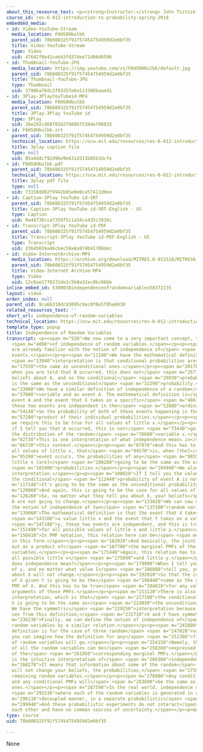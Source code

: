 ```yaml
---
about_this_resource_text: <p><strong>Instructor:</strong> John Tsitsiklis</p>
course_id: res-6-012-introduction-to-probability-spring-2018
embedded_media:
- id: Video-YouTube-Stream
  media_location: F6H50Hbulbk
  parent_uid: 78b608325f91f57454754959d2e0bf35
  title: Video-YouTube-Stream
  type: Video
  uid: 47642f0e41ce643fd374ee7140646596
- id: Thumbnail-YouTube-JPG
  media_location: https://img.youtube.com/vi/F6H50Hbulbk/default.jpg
  parent_uid: 78b608325f91f57454754959d2e0bf35
  title: Thumbnail-YouTube-JPG
  type: Thumbnail
  uid: 3798ba76dc2f93257e6a113386baaed1
- id: 3Play-3PlayYouTubeid-MP4
  media_location: F6H50Hbulbk
  parent_uid: 78b608325f91f57454754959d2e0bf35
  title: 3Play-3Play YouTube id
  type: 3Play
  uid: 2be292cd68f0162fb08675384ef00833
- id: F6H50Hbulbk.srt
  parent_uid: 78b608325f91f57454754959d2e0bf35
  technical_location: https://ocw.mit.edu/resources/res-6-012-introduction-to-probability-spring-2018/part-i-the-fundamentals/independence-of-random-variables/F6H50Hbulbk.srt
  title: 3play caption file
  type: null
  uid: 05a4ddcf92d96e9e631d311b05b3dcfe
- id: F6H50Hbulbk.pdf
  parent_uid: 78b608325f91f57454754959d2e0bf35
  technical_location: https://ocw.mit.edu/resources/res-6-012-introduction-to-probability-spring-2018/part-i-the-fundamentals/independence-of-random-variables/F6H50Hbulbk.pdf
  title: 3play pdf file
  type: null
  uid: 73158dd82f9942b05e0e0ce57411d0ee
- id: Caption-3Play YouTube id-SRT
  parent_uid: 78b608325f91f57454754959d2e0bf35
  title: Caption-3Play YouTube id-SRT-English - US
  type: Caption
  uid: 0a44730cca7350f5c1a54ca435c3916c
- id: Transcript-3Play YouTube id-PDF
  parent_uid: 78b608325f91f57454754959d2e0bf35
  title: Transcript-3Play YouTube id-PDF-English - US
  type: Transcript
  uid: 23645659a46cbec50a8a974b41708dec
- id: Video-InternetArchive-MP4
  media_location: https://archive.org/download/MITRES.6-012S18/MITRES6_012S18_L07-04_300k.mp4
  parent_uid: 78b608325f91f57454754959d2e0bf35
  title: Video-Internet Archive-MP4
  type: Video
  uid: 12c6ae1770231de2c5b0a32ec9bc86bb
inline_embed_id: 5390038independenceofrandomvariables58372235
layout: video
order_index: null
parent_uid: 9ca6b310dc93095c9ac0f0e5f95e6930
related_resources_text: ''
short_url: independence-of-random-variables
technical_location: https://ocw.mit.edu/resources/res-6-012-introduction-to-probability-spring-2018/part-i-the-fundamentals/independence-of-random-variables
template_type: popup
title: Independence of Random Variables
transcript: <p><span m="520">We now come to a very important concept, the concept</span>
  <span m="4090">of independence of random variables.</span></p><p><span m="7010">We
  are already familiar with the notion of independence of</span> <span m="9930">two
  events.</span></p><p><span m="11190">We have the mathematical definition, and the</span>
  <span m="13940">interpretation is that conditional probabilities are</span> <span
  m="17550">the same as unconditional ones.</span></p><p><span m="20170">Intuitively,
  when you are told that B occurred, this does not</span> <span m="25770">change your
  beliefs about A, and so the conditional</span> <span m="29030">probability of A
  is the same as the unconditional</span> <span m="32290">probability.</span></p><p><span
  m="33960">We have a similar definition of independence of a random</span> <span
  m="37000">variable and an event A. The mathematical definition is</span> <span m="42410">that
  event A and the event that X takes on a specific</span> <span m="48610">value, that
  these two events are independent in the</span> <span m="52880">ordinary sense.</span></p><p><span
  m="54140">So the probability of both of these events happening is the</span> <span
  m="57280">product of their individual probabilities.</span></p><p><span m="59930">But
  we require this to be true for all values of little x.</span></p><p><span m="66410">Intuitively,
  if I tell you that A occurred, this is not</span> <span m="73440">going to change
  the distribution of the random</span> <span m="76600">variable x.</span></p><p><span
  m="82730">This is one interpretation of what independence means in</span> <span
  m="86730">this context.</span></p><p><span m="87970">And this has to be true for
  all values of little x, that</span> <span m="94570">is, when [the]</span> <span
  m="95390">event occurs, the probabilities of any</span> <span m="98550">particular
  little x [are]</span> <span m="100280">going to be the same as the original unconditional</span>
  <span m="103400">probabilities.</span></p><p><span m="104940">We also have a symmetrical
  interpretation.</span></p><p><span m="108020">If I tell you the value of X, then
  the conditional</span> <span m="112440">probability of event A is not going to change.</span></p><p><span
  m="117140">It's going to be the same as the unconditional probability.</span></p><p><span
  m="120860">And again, this is going to be the case for all values of X.</span></p><p><span
  m="126260">So, no matter what they tell you about X, your beliefs</span> <span m="129780">about
  A are not going to change.</span></p><p><span m="133820">We can now move and define
  the notion of independence of two</span> <span m="137100">random variables.</span></p><p><span
  m="139060">The mathematical definition is that the event that X takes on</span>
  <span m="143160">a value little x and the event that Y takes on a value little</span>
  <span m="147180">y, these two events are independent, and this is true</span> <span
  m="151490">for all possible values of little x and little y.</span></p><p><span
  m="156610">In PMF notation, this relation here can be</span> <span m="160420">written
  in this form.</span></p><p><span m="162020">And basically, the joint PMF factors
  out as a product of</span> <span m="167700">the marginal PMFs of the two random
  variables.</span></p><p><span m="171440">Again, this relation has to be true for
  all possible little x</span> <span m="175890">and little y.</span></p><p><span m="177630">What
  does independence mean?</span></p><p><span m="179990">When I tell you the value
  of y, and no matter what value I</span> <span m="186880">tell you, your beliefs
  about X will not change.</span></p><p><span m="192010">So that the conditional PMF
  of X given Y is going to be the</span> <span m="198440">same as the unconditional
  PMF of X. And this has to be true</span> <span m="204810">for any values of the
  arguments of these PMFs.</span></p><p><span m="213120">There is also a symmetric
  interpretation, which is that</span> <span m="217190">the conditional PMF of Y given
  X is going to be the same as</span> <span m="224930">the unconditional PMF of Y.
  We have the symmetric</span> <span m="229250">interpretation because, as we can
  see from this definition,</span> <span m="232710">X and Y have symmetric roles.</span></p><p><span
  m="236230">Finally, we can define the notion of independence of</span> <span m="239310">multiple
  random variables by a similar relation.</span></p><p><span m="243880">Here, the
  definition is for the case of three random</span> <span m="247020">variables, but
  you can imagine how the definition for any</span> <span m="251380">finite number
  of random variables will go.</span></p><p><span m="254150">Namely, the joint PMF
  of all the random variables can be</span> <span m="258360">expressed as the product
  of the</span> <span m="261050">corresponding marginal PMFs.</span></p><p><span m="264510">What
  is the intuitive interpretation of</span> <span m="266380">independence here?</span></p><p><span
  m="268270">It means that information about some of the random</span> <span m="271320">variables
  will not change your beliefs, the probabilities,</span> <span m="275900">about the
  remaining random variables.</span></p><p><span m="278980">Any conditional probabilities
  and any conditional PMFs will</span> <span m="283600">be the same as the unconditional
  ones.</span></p><p><span m="287590">In the real world, independence models situations</span>
  <span m="291530">where each of the random variables is generated in a</span> <span
  m="296110">decoupled manner, in a separate probabilistic</span> <span m="298960">experiment.</span></p><p><span
  m="299940">And these probabilistic experiments do not interact</span> <span m="302970">with
  each other and have no common sources of uncertainty.</span></p><p>&nbsp;</p>
type: course
uid: 78b608325f91f57454754959d2e0bf35

---
```

None